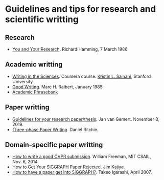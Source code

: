 # Guidelines and tips for research and scientific writting

## Research
* [You and Your Research](http://www.cs.virginia.edu/~robins/YouAndYourResearch.html). Richard Hamming, 7 March 1986

## Academic writting
* [Writing in the Sciences](https://www.coursera.org/learn/sciwrite). Coursera course. [Kristin L. Sainani](https://web.stanford.edu/~kcobb/), Stanford University
* [Good Writing](http://www.cs.cmu.edu/~pausch/Randy/Randy/raibert.htm). Marc H. Raibert, January 1985
* [Academic Phrasebank](https://www.phrasebank.manchester.ac.uk/)

## Paper writting
* [Guidelines for your research paper/thesis](https://jvgemert.github.io/writing.pdf). Jan van Gemert. November 8, 2019.
* [Three-phase Paper Writing](https://dritchie.github.io/2017/10/12/three-phase-paper-writing.html). Daniel Ritchie. 

## Domain-specific paper writting
* [How to write a good CVPR submission](https://billf.mit.edu/sites/default/files/documents/cvprPapers.pdf). William Freeman, MIT CSAIL, Nov. 6, 2014
* [How to Get Your SIGGRAPH Paper Rejected](https://www.siggraph.org/sites/default/files/kajiya.pdf). Jim Kajiya.
* [How to have a paper get into SIGGRAPH?](https://www-ui.is.s.u-tokyo.ac.jp/~takeo/writings/siggraph.html). Takeo Igarashi, April 2007.
